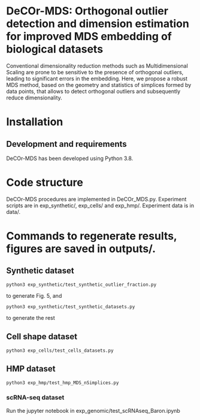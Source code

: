 # DeCOr-MDS: Orthogonal outlier detection and dimension estimation for improved MDS embedding of biological datasets

Conventional dimensionality reduction methods such as Multidimensional Scaling are prone to be sensitive to the presence of orthogonal outliers, leading to significant errors in the embedding. Here, we propose a robust MDS method, based on the geometry and statistics of simplices formed by data points, that allows to detect orthogonal outliers and subsequently reduce dimensionality.

# Installation

## Development and requirements

DeCOr-MDS has been developed using Python 3.8. 

# Code structure

DeCOr-MDS procedures are implemented in DeCOr_MDS.py. 
Experiment scripts are in exp_synthetic/, exp_cells/ and exp_hmp/. 
Experiment data is in data/.

# Commands to regenerate results, figures are saved in outputs/.

## Synthetic dataset

```
python3 exp_synthetic/test_synthetic_outlier_fraction.py
```
to generate Fig. 5, and 
```
python3 exp_synthetic/test_synthetic_datasets.py
```
to generate the rest


## Cell shape dataset
```
python3 exp_cells/test_cells_datasets.py 
```

## HMP dataset 
```
python3 exp_hmp/test_hmp_MDS_nSimplices.py 
```

### scRNA-seq dataset
Run the jupyter notebook in exp_genomic/test_scRNAseq_Baron.ipynb